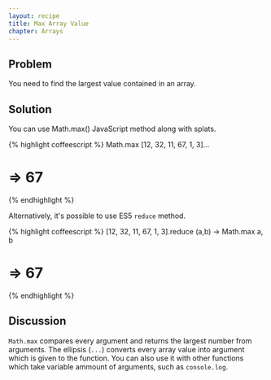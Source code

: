 ```yaml
---
layout: recipe
title: Max Array Value
chapter: Arrays
---
```

## Problem

You need to find the largest value contained in an array.

## Solution

You can use Math.max() JavaScript method along with splats.

{% highlight coffeescript %}
Math.max [12, 32, 11, 67, 1, 3]...
# => 67
{% endhighlight %}

Alternatively, it's possible to use ES5 `reduce` method.

{% highlight coffeescript %}
[12, 32, 11, 67, 1, 3].reduce (a,b) -> Math.max a, b
# => 67
{% endhighlight %}

## Discussion

`Math.max` compares every argument and returns the largest number from arguments. The ellipsis (`...`) converts every array value into argument which is given to the function. You can also use it with other functions which take variable ammount of arguments, such as `console.log`.
